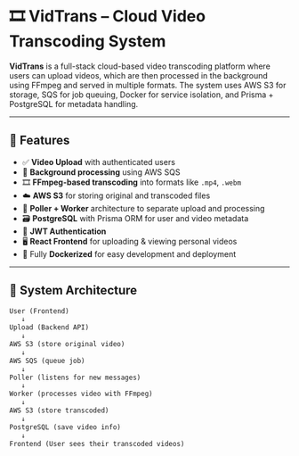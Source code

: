 # 🎞️ VidTrans – Cloud Video Transcoding System

**VidTrans** is a full-stack cloud-based video transcoding platform where users can upload videos, which are then processed in the background using FFmpeg and served in multiple formats. The system uses AWS S3 for storage, SQS for job queuing, Docker for service isolation, and Prisma + PostgreSQL for metadata handling.

---

## 🚀 Features

- ✅ **Video Upload** with authenticated users
- 🔁 **Background processing** using AWS SQS
- 🎞️ **FFmpeg-based transcoding** into formats like `.mp4`, `.webm`
- ☁️ **AWS S3** for storing original and transcoded files
- 🧠 **Poller + Worker** architecture to separate upload and processing
- 🗃️ **PostgreSQL** with Prisma ORM for user and video metadata
- 🔐 **JWT Authentication**
- 🖥️ **React Frontend** for uploading & viewing personal videos
- 🐳 Fully **Dockerized** for easy development and deployment

---

## 🧠 System Architecture

```txt
User (Frontend)
   ↓
Upload (Backend API)
   ↓
AWS S3 (store original video)
   ↓
AWS SQS (queue job)
   ↓
Poller (listens for new messages)
   ↓
Worker (processes video with FFmpeg)
   ↓
AWS S3 (store transcoded)
   ↓
PostgreSQL (save video info)
   ↓
Frontend (User sees their transcoded videos)
